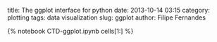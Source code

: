 title: The ggplot interface for python
date:  2013-10-14 03:15
category: plotting
tags: data visualization
slug: ggplot
author: Filipe Fernandes

{% notebook CTD-ggplot.ipynb cells[1:] %}
